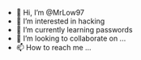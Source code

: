 - 👋 Hi, I’m @MrLow97
- 👀 I’m interested in hacking
- 🌱 I’m currently learning passwords
- 💞️ I’m looking to collaborate on ...
- 📫 How to reach me ...

<!---
MrLow97/MrLow97 is a ✨ special ✨ repository because its `README.md` (this file) appears on your GitHub profile.
You can click the Preview link to take a look at your changes.
--->

